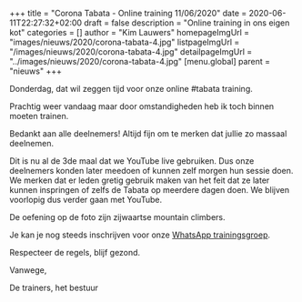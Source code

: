+++
title = "Corona Tabata - Online training 11/06/2020"
date = 2020-06-11T22:27:32+02:00
draft = false
description = "Online training in ons eigen kot"
categories = []
author = "Kim Lauwers"
homepageImgUrl = "images/nieuws/2020/corona-tabata-4.jpg"
listpageImgUrl = "/images/nieuws/2020/corona-tabata-4.jpg"
detailpageImgUrl = "../images/nieuws/2020/corona-tabata-4.jpg"
[menu.global]
    parent = "nieuws"
+++

Donderdag, dat wil zeggen tijd voor onze online #tabata training. 

Prachtig weer vandaag maar door omstandigheden heb ik toch binnen moeten trainen. 

Bedankt aan alle deelnemers! Altijd fijn om te merken dat jullie zo massaal deelnemen.

Dit is nu al de 3de maal dat we YouTube live gebruiken. Dus onze deelnemers konden later meedoen of kunnen zelf morgen hun sessie doen. We merken dat er leden gretig gebruik maken van het feit dat ze later kunnen inspringen of zelfs de Tabata op meerdere dagen doen. We blijven voorlopig dus verder gaan met YouTube.


De oefening op de foto zijn zijwaartse mountain climbers.

Je kan je nog steeds inschrijven voor onze [WhatsApp trainingsgroep](https://www.jujitsukeerbergen.be/nieuws/2020/04/16/corona-april---geen-training/).


Respecteer de regels, blijf gezond.


Vanwege,

De trainers, het bestuur